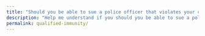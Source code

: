 ```yaml
---
title: "Should you be able to sue a police officer that violates your constitutional rights?"
description: "Help me understand if you should you be able to sue a police officer that violates your constitutional rights."
permalink: qualified-immunity/
---
```


<rs-score score-tree-id="ScoreTree"></rs-score>

<script> //Settings for this page
  window.RsSettings = {
    disableExternalDb: false,
    numbers: true,
    largeNumbers: true,
    lines: false,
    editable: false,
    startClosed: true,
    portData: false,
    scoreDescription: false,
    saveToCloud: false,
    moreInfo: true,
    hideMainScore: false,
    dbCollection: "f-qualified-immunity",
    search:true,
    allowShowAll: false,
    showFractionalized: true,
  }
</script>
<script src="https://ReasonScore.com/static/js/ReasonScoreFull.js"></script>
